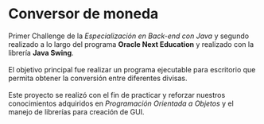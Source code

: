 # Conversor de moneda
Primer Challenge de la *Especialización en Back-end con Java* y segundo realizado a lo largo del programa **Oracle Next Education** y realizado con la librería **Java Swing**.
<br>
<br>
El objetivo principal fue realizar un programa ejecutable para escritorio que permita obtener la conversión entre diferentes divisas.
<br>
<br>
Este proyecto se realizó con el fin de practicar y reforzar nuestros conocimientos adquiridos en *Programación Orientada a Objetos* y el manejo de librerías para creación de GUI. 
